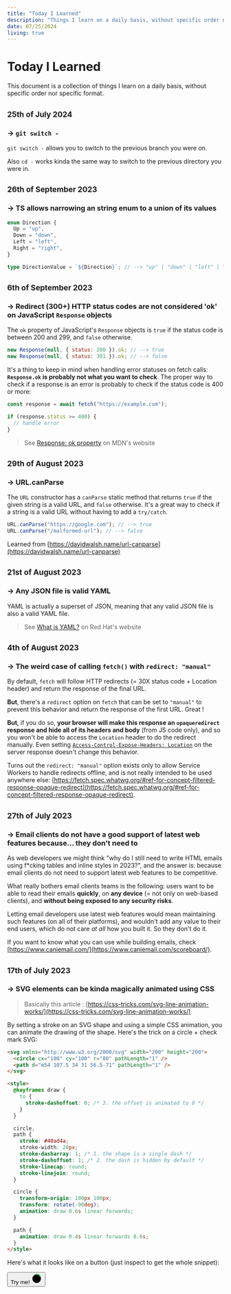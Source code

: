 ```yaml
---
title: "Today I Learned"
description: "Things I learn on a daily basis, without specific order nor specific format."
date: 07/25/2024
living: true
---
```


# Today I Learned

This document is a collection of things I learn on a daily basis, without specific order nor specific format.

## <small>25th of July 2024</small>

### → **`git switch -`**

`git switch -` allows you to switch to the previous branch you were on.

Also `cd -` works kinda the same way to switch to the previous directory you were in.

## <small>26th of September 2023</small>

### → **TS allows narrowing an string enum to a union of its values**

```typescript
enum Direction {
  Up = "up",
  Down = "down",
  Left = "left",
  Right = "right",
}

type DirectionValue = `${Direction}`; // --> "up" | "down" | "left" | "right"
```

## <small>6th of September 2023</small>

### → **Redirect (300+) HTTP status codes are not considered 'ok' on JavaScript `Response` objects**

The `ok` property of JavaScript's `Response` objects is `true` if the status code is between 200 and 299, and `false` otherwise.

```javascript
new Response(null, { status: 200 }).ok; // --> true
new Response(null, { status: 301 }).ok; // --> false
```

It's a thing to keep in mind when handling error statuses on fetch calls: **`Response.ok` is probably not what you want to check**.
The proper way to check if a response is an error is probably to check if the status code is 400 or more:

```javascript
const response = await fetch("https://example.com");

if (response.status >= 400) {
  // handle error
}
```

> See [Response: ok property](https://developer.mozilla.org/en-US/docs/Web/API/Response/ok) on MDN's website

## <small>29th of August 2023</small>

### → **URL.canParse**

The `URL` constructor has a `canParse` static method that returns `true` if the given string is a valid URL, and `false` otherwise. It's a great way to check if a string is a valid URL without having to add a `try/catch`.

```js
URL.canParse("https://google.com"); // --> true
URL.canParse("/malformed-url"); // --> false
```

Learned from [https://davidwalsh.name/url-canparse](https://davidwalsh.name/url-canparse)

## <small>21st of August 2023</small>

### → **Any JSON file is valid YAML**

YAML is actually a superset of JSON, meaning that any valid JSON file is also a valid YAML file.

> See [What is YAML?](https://www.redhat.com/en/topics/automation/what-is-yaml) on Red Hat's website

## <small>4th of August 2023</small>

### → **The weird case of calling `fetch()` with `redirect: "manual"`**

By default, `fetch` will follow HTTP redirects (= 30X status code + Location header) and return the response of the final URL.

**But**, there's a `redirect` option on `fetch` that can be set to `"manual"` to prevent this behavior and return the response of the first URL. Great !

**But**, if you do so, **your browser will make this response an `opaqueredirect` response and hide all of its headers and body** (from JS code only), and so you won't be able to access the `Location` header to do the redirect manually. Even setting [`Access-Control-Expose-Headers: Location`](https://developer.mozilla.org/en-US/docs/Web/HTTP/Headers/Access-Control-Expose-Headers) on the server response doesn't change this behavior.

Turns out the `redirect: "manual"` option exists only to allow Service Workers to handle redirects offline, and is not really intended to be used anywhere else: [https://fetch.spec.whatwg.org/#ref-for-concept-filtered-response-opaque-redirect](https://fetch.spec.whatwg.org/#ref-for-concept-filtered-response-opaque-redirect).

## <small>27th of July 2023</small>

### → **Email clients do not have a good support of latest web features because... they don't need to**

As web developers we might think "why do I still need to write HTML emails using f\*cking tables and inline styles in 2023?", and the answer is: because email clients do not need to support latest web features to be competitive.

What really bothers email clients teams is the following: users want to be able to read their emails **quickly**, on **any device** (= not only on web-based clients), and **without being exposed to any security risks**.

Letting email developers use latest web features would mean maintaining such features (on all of their platforms), and wouldn't add any value to their end users, which do not care _at all_ how you built it. So they don't do it.

If you want to know what you can use while building emails, check [https://www.caniemail.com/](https://www.caniemail.com/scoreboard/).

## <small>17th of July 2023</small>

### → **SVG elements can be kinda magically animated using CSS**

> Basically this article : [https://css-tricks.com/svg-line-animation-works/](https://css-tricks.com/svg-line-animation-works/)

By setting a stroke on an SVG shape and using a simple CSS animation, you can animate the drawing of the shape.
Here's the trick on a circle + check mark SVG:

```html
<svg xmlns="http://www.w3.org/2000/svg" width="200" height="200">
  <circle cx="100" cy="100" r="80" pathLength="1" />
  <path d="m54 107.5 34 31 56.5-71" pathLength="1" />
</svg>

<style>
  @keyframes draw {
    to {
      stroke-dashoffset: 0; /* 3. the offset is animated to 0 */
    }
  }

  circle,
  path {
    stroke: #40ad4a;
    stroke-width: 20px;
    stroke-dasharray: 1; /* 1. the shape is a single dash */
    stroke-dashoffset: 1; /* 2. the dash is hidden by default */
    stroke-linecap: round;
    stroke-linejoin: round;
  }

  circle {
    transform-origin: 100px 100px;
    transform: rotate(-90deg);
    animation: draw 0.6s linear forwards;
  }

  path {
    animation: draw 0.4s linear forwards 0.6s;
  }
</style>
```

Here's what it looks like on a button (just inspect to get the whole snippet):

<button id="check-button" class="flex items-center px-3 py-1 bg-black rounded-md shadow gap-x-2">
  <span class="text-lg font-medium text-white">Try me!</span>

  <svg id="check-svg" class="hidden" xmlns="http://www.w3.org/2000/svg" viewBox="0 0 200 200" width="25" height="25">
    <circle cx="100" cy="100" r="80" pathLength="1"/>
    <path d="m54 107.5 34 31 56.5-71" pathLength="1"/>
  </svg>
</button>

<script type="application/javascript">
  const button = document.getElementById('check-button');
  const svg = document.getElementById('check-svg');

  button.addEventListener('click', () => {
    svg.classList.toggle('hidden');
    button.classList.toggle('button--svg-visible');
  });
</script>

<style>
  @keyframes draw {
    to {
      stroke-dashoffset: 0;
    }
  }
  #check-svg circle,
  #check-svg path {
    stroke: #40ad4a;
    stroke-width: 20px;
    stroke-dasharray: 1;
    stroke-dashoffset: 1;
    stroke-linecap: round;
    stroke-linejoin: round;
  }
  #check-svg circle {
    transform-origin: 100px 100px;
    transform: rotate(-90deg);
    animation: draw 0.6s linear forwards;
  }
  #check-svg path {
    animation: draw 0.4s linear forwards 0.6s;
  }
</style>
